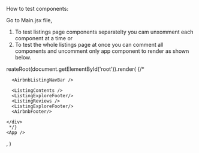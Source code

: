 How to test components:

Go to Main.jsx file,

1. To test listings page components separatelty you cam unxomment each component at a time or
2. To test the whole listings page at once you can comment all components and uncomment only app component to render as shown below.

reateRoot(document.getElementById('root')).render(
<StrictMode>
{/\* <div className="flex flex-col gap-8 p-10 bg-white">

      <AirbnbListingNavBar />

      <ListingContents />
      <ListingExploreFooter/>
      <ListingReviews />
      <ListingExploreFooter/>
      <AirbnbFooter/>

    </div>
     */}
    <App />

</StrictMode>,
)
